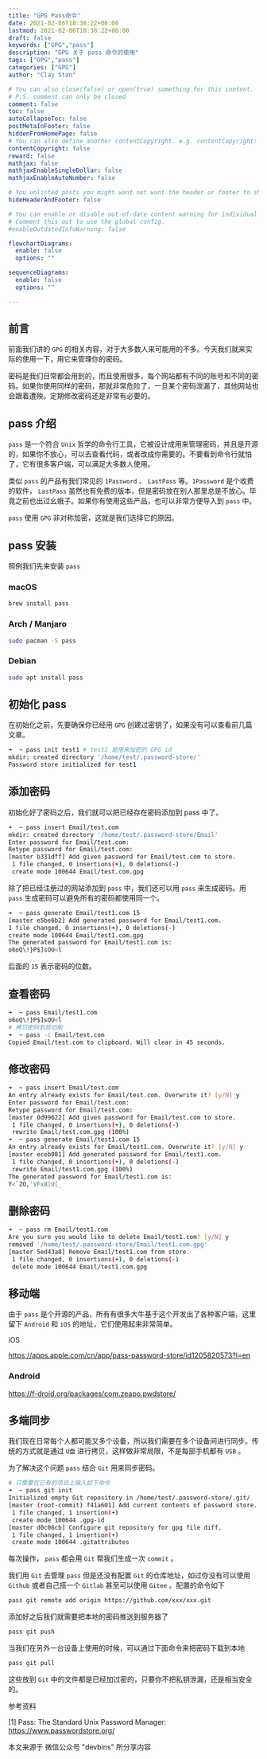 ```yaml
---
title: "GPG Pass命令"
date: 2021-02-06T18:38:22+08:00
lastmod: 2021-02-06T18:38:22+08:00
draft: false
keywords: ["GPG","pass"]
description: "GPG 关于 pass 命令的使用"
tags: ["GPG","pass"]
categories: ["GPG"]
author: "Clay Stan"

# You can also close(false) or open(true) something for this content.
# P.S. comment can only be closed
comment: false
toc: false
autoCollapseToc: false
postMetaInFooter: false
hiddenFromHomePage: false
# You can also define another contentCopyright. e.g. contentCopyright: "This is another copyright."
contentCopyright: false
reward: false
mathjax: false
mathjaxEnableSingleDollar: false
mathjaxEnableAutoNumber: false

# You unlisted posts you might want not want the header or footer to show
hideHeaderAndFooter: false

# You can enable or disable out-of-date content warning for individual post.
# Comment this out to use the global config.
#enableOutdatedInfoWarning: false

flowchartDiagrams:
  enable: false
  options: ""

sequenceDiagrams: 
  enable: false
  options: ""

---
```


<!---->

## 前言 

前面我们讲的 `GPG` 的相关内容，对于大多数人来可能用的不多。今天我们就来实际的使用一下，用它来管理你的密码。

密码是我们日常都会用到的，而且使用很多，每个网站都有不同的账号和不同的密码。如果你使用同样的密码，那就非常危险了，一旦某个密码泄漏了，其他网站也会跟着遭殃。定期修改密码还是非常有必要的。

## pass 介绍

`pass` 是一个符合 `Unix` 哲学的命令行工具，它被设计成用来管理密码，并且是开源的，如果你不放心，可以去查看代码，或者改成你需要的。不要看到命令行就怕了，它有很多客户端，可以满足大多数人使用。

类似 `pass` 的产品有我们常见的 `1Password` 、 `LastPass` 等。`1Password` 是个收费的软件， `LastPass` 虽然也有免费的版本，但是密码放在别人那里总是不放心。毕竟之前也出过幺蛾子。如果你有使用这些产品，也可以非常方便导入到 `pass` 中。

`pass` 使用 `GPG` 非对称加密，这就是我们选择它的原因。

## pass 安装

照例我们先来安装 `pass`

### macOS

```bash
brew install pass
```

### Arch / Manjaro

```bash
sudo pacman -S pass
```

### Debian

``````bash
sudo apt install pass
``````



## 初始化 pass

在初始化之前，先要确保你已经用 `GPG` 创建过密钥了，如果没有可以查看前几篇文章。

```bash
➜  ~ pass init test1 # test1 是用来加密的 GPG id
mkdir: created directory '/home/test/.password-store/'
Password store initialized for test1
```

## 添加密码

初始化好了密码之后，我们就可以把已经存在密码添加到 pass 中了。

```bash
➜  ~ pass insert Email/test.com
mkdir: created directory '/home/test/.password-store/Email'
Enter password for Email/test.com:
Retype password for Email/test.com:
[master b331dff] Add given password for Email/test.com to store.
 1 file changed, 0 insertions(+), 0 deletions(-)
 create mode 100644 Email/test.com.gpg
```

除了把已经注册过的网站添加到 `pass` 中，我们还可以用 `pass` 来生成密码。用 `pass` 生成密码可以避免所有的密码都使用同一个。

```bash
➜  ~ pass generate Email/test1.com 15
[master e5be6b2] Add generated password for Email/test1.com.
1 file changed, 0 insertions(+), 0 deletions(-)
create mode 100644 Email/test1.com.gpg
The generated password for Email/test1.com is:
o6oQ\!}P$]sOU<l
```

后面的 `15` 表示密码的位数。

## 查看密码

```bash
➜  ~ pass Email/test1.com
o6oQ\!}P$]sOU<l
# 拷贝密码到剪切板
➜  ~ pass -c Email/test.com
Copied Email/test.com to clipboard. Will clear in 45 seconds.
```

## 修改密码

```bash
➜  ~ pass insert Email/test.com
An entry already exists for Email/test.com. Overwrite it? [y/N] y
Enter password for Email/test.com:
Retype password for Email/test.com:
[master 0d99622] Add given password for Email/test.com to store.
 1 file changed, 0 insertions(+), 0 deletions(-)
 rewrite Email/test.com.gpg (100%)
➜  ~ pass generate Email/test1.com 15
An entry already exists for Email/test1.com. Overwrite it? [y/N] y
[master eceb081] Add generated password for Email/test1.com.
 1 file changed, 0 insertions(+), 0 deletions(-)
 rewrite Email/test1.com.gpg (100%)
The generated password for Email/test1.com is:
Y<`ZO,'VFx8|U[_
```

## 删除密码

```bash
➜  ~ pass rm Email/test1.com
Are you sure you would like to delete Email/test1.com? [y/N] y
removed '/home/test/.password-store/Email/test1.com.gpg'
[master 5ed43a8] Remove Email/test1.com from store.
 1 file changed, 0 insertions(+), 0 deletions(-)
 delete mode 100644 Email/test1.com.gpg
```

## 移动端

由于 `pass` 是个开源的产品，所有有很多大牛基于这个开发出了各种客户端，这里留下 `Android` 和 `iOS` 的地址，它们使用起来非常简单。



iOS

https://apps.apple.com/cn/app/pass-password-store/id1205820573?l=en

### Android

https://f-droid.org/packages/com.zeapo.pwdstore/

## 多端同步

我们现在日常每个人都可能又多个设备，所以我们需要在多个设备间进行同步。传统的方式就是通过 `U盘` 进行拷贝，这样做非常局限，不是每部手机都有 `USB` 。

为了解决这个问题 `pass` 结合 `Git` 用来同步密码。

```bash
# 只需要在已有的项目上输入如下命令
➜  ~ pass git init
Initialized empty Git repository in /home/test/.password-store/.git/
[master (root-commit) f41a601] Add current contents of password store.
 1 file changed, 1 insertion(+)
 create mode 100644 .gpg-id
[master d0c06cb] Configure git repository for gpg file diff.
 1 file changed, 1 insertion(+)
 create mode 100644 .gitattributes
```

每次操作， `pass` 都会用 `Git` 帮我们生成一次 `commit` 。

我们用 `Git` 去管理 `pass` 但是还没有配置 `Git` 的仓库地址，如过你没有可以使用 `Github` 或者自己搭一个 `Gitlab` 甚至可以使用 `Gitee` 。配置的命令如下

```bash
pass git remote add origin https://github.com/xxx/xxx.git
```

添加好之后我们就需要把本地的密码推送到服务器了

```bash
pass git push
```

当我们在另外一台设备上使用的时候，可以通过下面命令来把密码下载到本地

```bash
pass git pull
```

这些放到 `Git` 中的文件都是已经加过密的，只要你不把私钥泄漏，还是相当安全的。

参考资料

[1] Pass: The Standard Unix Password Manager: https://www.passwordstore.org/



本文来源于 微信公众号  "devbins"  所分享内容
